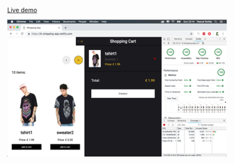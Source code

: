 [Live demo](https://lit-shopping-app.netlify.com/)

<p align="center">
  <a href="https://open-wc-starter-app.netlify.com/">
    <img src="./open-wc-starter-app.png"></img>
  </a>
</p>